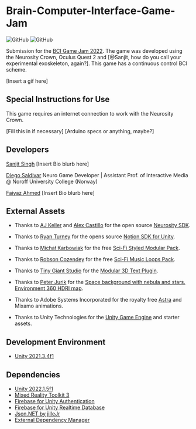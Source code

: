 # Brain-Computer-Interface-Game-Jam

![GitHub](https://img.shields.io/github/release/scarletknight11/Brain-Computer-Interface-Game-Jam?style=for-the-badge)
![GitHub](https://img.shields.io/github/license/scarletknight11/Brain-Computer-Interface-Game-Jam?style=for-the-badge)

Submission for the [BCI Game Jam 2022](https://bci.games/gamejam.html). The game was developed using the Neurosity Crown, Oculus Quest 2 and [@Sanjit, how do you call your experimental exoskeleton, again?]. This game has a continuous control BCI scheme.

[Insert a gif here]

## Special Instructions for Use

This game requires an internet connection to work with the Neurosity Crown.

[Fill this in if necessary]
[Arduino specs or anything, maybe?]

## Developers

[Sanjit Singh](https://github.com/scarletknight11) [Insert Bio blurb here]

[Diego Saldivar](https://github.com/neurogamedev) Neuro Game Developer | Assistant Prof. of Interactive Media @ Noroff University College (Norway)

[Faiyaz Ahmed](https://github.com/Faiyaz42) [Insert Bio blurb here]

## External Assets

- Thanks to [AJ Keller](https://www.linkedin.com/in/andrewjaykeller/) and [Alex Castillo](https://www.linkedin.com/in/alexcas/) for the open source [Neurosity SDK](https://docs.neurosity.co/docs/overview). 

- Thanks to [Ryan Turney](https://github.com/ryanturney) for the opens source [Notion SDK for Unity](https://github.com/ryanturney/notion-unity). 

- Thanks to [Michał Karbowiak](https://karboosx.net/) for the free [Sci-Fi Styled Modular Pack](https://assetstore.unity.com/packages/3d/environments/sci-fi/sci-fi-styled-modular-pack-82913).

- Thanks to [Robson Cozendey](https://www.cozendey.com/) for the free [Sci-Fi Music Loops Pack](https://assetstore.unity.com/packages/audio/music/electronic/sci-fi-music-loops-pack-120186).

- Thanks to [Tiny Giant Studio](https://tinygiant.studio/) for the [Modular 3D Text Plugin](https://assetstore.unity.com/packages/3d/gui/modular-3d-text-in-game-3d-ui-system-159508).

- Thanks to [Peter Jurik](https://stock.adobe.com/contributor/200372828/peter-jurik) for the [Space background with nebula and stars. Environment 360 HDRI map](https://stock.adobe.com/images/space-background-with-nebula-and-stars-environment-360-hdri-map-equirectangular-projection-spherical-panorama/270075274).

- Thanks to Adobe Systems Incorporated for the royalty free [Astra](https://www.mixamo.com/#/?page=1&query=astra&type=Character) and Mixamo animations.

- Thanks to Unity Technologies for the [Unity Game Engine](https://unity.com//) and starter assets.

## Development Environment

- [Unity 2021.3.4f1](https://unity3d.com/unity/whats-new/2021.3.4)

## Dependencies
* [Unity 2022.1.5f1](https://unity3d.com/get-unity/download/archive)
* [Mixed Reality Toolkit 3](https://learn.microsoft.com/en-us/windows/mixed-reality/mrtk-unity/mrtk3-overview/)
* [Firebase for Unity Authentication](https://developers.google.com/unity/packages#firebase_authentication)
* [Firebase for Unity Realtime Database](https://developers.google.com/unity/packages#firebase_realtime_database)
* [Json.NET by jilleJr](https://github.com/jilleJr/Newtonsoft.Json-for-Unity)
* [External Dependency Manager](https://developers.google.com/unity/packages#external_dependency_manager_for_unity)
